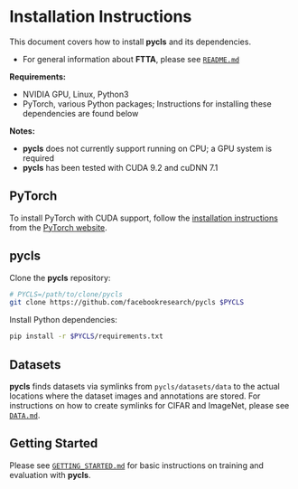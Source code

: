 # Installation Instructions

This document covers how to install **pycls** and its dependencies.

- For general information about **FTTA**, please see [`README.md`](../README.md)

**Requirements:**

- NVIDIA GPU, Linux, Python3
- PyTorch, various Python packages; Instructions for installing these dependencies are found below

**Notes:**

- **pycls** does not currently support running on CPU; a GPU system is required
- **pycls** has been tested with CUDA 9.2 and cuDNN 7.1

## PyTorch

To install PyTorch with CUDA support, follow the [installation instructions](https://pytorch.org/get-started/locally/) from the [PyTorch website](https://pytorch.org).

## pycls

Clone the **pycls** repository:

```bash
# PYCLS=/path/to/clone/pycls
git clone https://github.com/facebookresearch/pycls $PYCLS
```

Install Python dependencies:

```bash
pip install -r $PYCLS/requirements.txt
```

## Datasets

**pycls** finds datasets via symlinks from `pycls/datasets/data` to the actual locations where the dataset images and annotations are stored. For instructions on how to create symlinks for CIFAR and ImageNet, please see [`DATA.md`](DATA.md).

## Getting Started

Please see [`GETTING_STARTED.md`](GETTING_STARTED.md) for basic instructions on training and evaluation with **pycls**.
